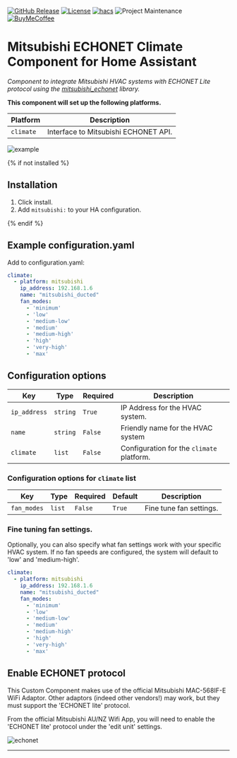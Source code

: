 [![GitHub Release][releases-shield]][releases]
[![License][license-shield]](LICENSE)
[![hacs][hacsbadge]][hacs]
![Project Maintenance][maintenance-shield]
[![BuyMeCoffee][buymecoffeebadge]][buymecoffee]

# Mitsubishi ECHONET Climate Component for Home Assistant

_Component to integrate Mitsubishi HVAC systems with ECHONET Lite protocol using the [mitsubishi_echonet][mitsubishi_echonet] library._

**This component will set up the following platforms.**

Platform | Description
-- | --
`climate` | Interface to Mitsubishi ECHONET API.

![example][exampleimg]

{% if not installed %}
## Installation

1. Click install.
1. Add `mitsubishi:` to your HA configuration.

{% endif %}


## Example configuration.yaml
Add to configuration.yaml:

```yaml
climate:
  - platform: mitsubishi
    ip_address: 192.168.1.6
    name: "mitsubishi_ducted"
    fan_modes:
      - 'minimum'
      - 'low'
      - 'medium-low'
      - 'medium'
      - 'medium-high'
      - 'high'
      - 'very-high'
      - 'max'
```

## Configuration options

Key | Type | Required | Description
-- | -- | -- | --
`ip_address` | `string` | `True` | IP Address for the HVAC system.
`name` | `string` | `False` | Friendly name for the HVAC system
`climate` | `list` | `False` | Configuration for the `climate` platform.

### Configuration options for `climate` list

Key | Type | Required | Default | Description
-- | -- | -- | -- | --
`fan_modes` | `list` | `False` | `True` | Fine tune fan settings.

### Fine tuning fan settings.
Optionally, you can also specify what fan settings work with your specific
HVAC system. If no fan speeds are configured, the system will default to 'low'
and 'medium-high'.

```yaml
climate:
  - platform: mitsubishi
    ip_address: 192.168.1.6
    name: "mitsubishi_ducted"
    fan_modes:
      - 'minimum'
      - 'low'
      - 'medium-low'
      - 'medium'
      - 'medium-high'
      - 'high'
      - 'very-high'
      - 'max'
```

## Enable ECHONET protocol
This Custom Component makes use of the official Mitsubishi MAC-568IF-E WiFi
Adaptor. Other adaptors (indeed other vendors!) may work, but they
must support the 'ECHONET lite' protocol.

From the official Mitsubishi AU/NZ Wifi App, you will need to enable
the 'ECHONET lite' protocol under the 'edit unit' settings.

![echonet][echonetimg]

***
[mitsubishi_echonet]: https://github.com/scottyphillips/mitsubishi_echonet
[mitsubishi_hass]: https://github.com/scottyphillips/mitsubishi_hass
[hacs]: https://github.com/custom-components/hacs
[hacsbadge]: https://img.shields.io/badge/HACS-Default-orange.svg?style=for-the-badge
[releases-shield]: https://img.shields.io/github/release/scottyphillips/mitsubishi_hass.svg?style=for-the-badge
[releases]: https://github.com/scottyphillips/mitsubishi_hass/releases
[license-shield]:https://img.shields.io/github/license/scottyphillips/mitsubishi_hass?style=for-the-badge
[buymecoffee]: https://www.buymeacoffee.com/RgKWqyt?style=for-the-badge
[buymecoffeebadge]: https://img.shields.io/badge/buy%20me%20a%20coffee-donate-yellow.svg?style=for-the-badge
[maintenance-shield]: https://img.shields.io/badge/Maintainer-Scott%20Phillips-blue?style=for-the-badge
[exampleimg]: https://raw.githubusercontent.com/scottyphillips/mitsubishi_hass/master/Mitsubishi.jpg
[echonetimg]: https://raw.githubusercontent.com/scottyphillips/mitsubishi_hass/master/ECHONET.jpeg
